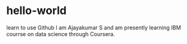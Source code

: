 # hello-world
learn to use Github
I am Ajayakumar S and am presently learning IBM courrse on data science through Coursera.
